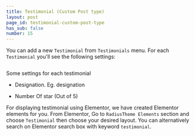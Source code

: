 ```yaml
---
title: Testimonial (Custom Post type)
layout: post
page_id: testimonial-custom-post-type
has_sub: false
number: 15
---
```


You can add a new `Testimonial` from `Testimonials` menu. For each `Testimonial` you'll see the following settings:


<img alt="" src="{{ 'assets/images/koncreate_theme/cpt/testimonial.jpg' | relative_url }}">


Some settings for each testimonial

* Designation. Eg. designation

* Number Of star (Out of 5)

For displaying testimonial  using Elementor, we have created Elementor elements for you.
From Elementor, Go to `RadiusTheme Elements` section and choose `Testimonial` then choose your desired layout. You can alternatively search on Elementor search box with keyword `testimonial`.

<img alt="" src="{{ 'assets/images/koncreate_theme/cpt/testimonial-elementor.jpg' | relative_url }}">
